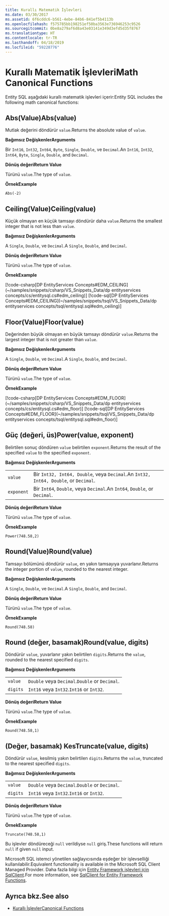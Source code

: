 ```yaml
---
title: Kurallı Matematik İşlevleri
ms.date: 03/30/2017
ms.assetid: 6f6cddc6-b561-4ebe-84b6-841ef5b4113b
ms.openlocfilehash: f575785bb198251ef50ba3563e736946253c9526
ms.sourcegitcommit: 0be8a279af6d8a43e03141e349d3efd5d35f8767
ms.translationtype: HT
ms.contentlocale: tr-TR
ms.lasthandoff: 04/18/2019
ms.locfileid: "59228776"
---
```

# <a name="math-canonical-functions"></a><span data-ttu-id="83921-102">Kurallı Matematik İşlevleri</span><span class="sxs-lookup"><span data-stu-id="83921-102">Math Canonical Functions</span></span>

<span data-ttu-id="83921-103">Entity SQL aşağıdaki kurallı matematik işlevleri içerir:</span><span class="sxs-lookup"><span data-stu-id="83921-103">Entity SQL includes the following math canonical functions:</span></span>
  
## <a name="absvalue"></a><span data-ttu-id="83921-104">Abs(Value)</span><span class="sxs-lookup"><span data-stu-id="83921-104">Abs(value)</span></span>

<span data-ttu-id="83921-105">Mutlak değerini döndürür `value`.</span><span class="sxs-lookup"><span data-stu-id="83921-105">Returns the absolute value of `value`.</span></span>

<span data-ttu-id="83921-106">**Bağımsız Değişkenler**</span><span class="sxs-lookup"><span data-stu-id="83921-106">**Arguments**</span></span>

<span data-ttu-id="83921-107">Bir `Int16`, `Int32`, `Int64`, `Byte`, `Single`, `Double`, ve `Decimal`.</span><span class="sxs-lookup"><span data-stu-id="83921-107">An `Int16`, `Int32`, `Int64`, `Byte`, `Single`, `Double`, and `Decimal`.</span></span>

<span data-ttu-id="83921-108">**Dönüş değeri**</span><span class="sxs-lookup"><span data-stu-id="83921-108">**Return Value**</span></span>

<span data-ttu-id="83921-109">Türünü `value`.</span><span class="sxs-lookup"><span data-stu-id="83921-109">The type of `value`.</span></span>

<span data-ttu-id="83921-110">**Örnek**</span><span class="sxs-lookup"><span data-stu-id="83921-110">**Example**</span></span>

`Abs(-2)`

## <a name="ceilingvalue"></a><span data-ttu-id="83921-111">Ceiling(Value)</span><span class="sxs-lookup"><span data-stu-id="83921-111">Ceiling(value)</span></span>

<span data-ttu-id="83921-112">Küçük olmayan en küçük tamsayı döndürür daha `value`.</span><span class="sxs-lookup"><span data-stu-id="83921-112">Returns the smallest integer that is not less than `value`.</span></span>

<span data-ttu-id="83921-113">**Bağımsız Değişkenler**</span><span class="sxs-lookup"><span data-stu-id="83921-113">**Arguments**</span></span>

<span data-ttu-id="83921-114">A `Single`, `Double`, ve `Decimal`.</span><span class="sxs-lookup"><span data-stu-id="83921-114">A `Single`, `Double`, and `Decimal`.</span></span>

<span data-ttu-id="83921-115">**Dönüş değeri**</span><span class="sxs-lookup"><span data-stu-id="83921-115">**Return Value**</span></span>

<span data-ttu-id="83921-116">Türünü `value`.</span><span class="sxs-lookup"><span data-stu-id="83921-116">The type of `value`.</span></span>

<span data-ttu-id="83921-117">**Örnek**</span><span class="sxs-lookup"><span data-stu-id="83921-117">**Example**</span></span>

[!code-csharp[DP EntityServices Concepts#EDM_CEILING](~/samples/snippets/csharp/VS_Snippets_Data/dp entityservices concepts/cs/entitysql.cs#edm_ceiling)]
[!code-sql[DP EntityServices Concepts#EDM_CEILING](~/samples/snippets/tsql/VS_Snippets_Data/dp entityservices concepts/tsql/entitysql.sql#edm_ceiling)]

## <a name="floorvalue"></a><span data-ttu-id="83921-118">Floor(Value)</span><span class="sxs-lookup"><span data-stu-id="83921-118">Floor(value)</span></span>

<span data-ttu-id="83921-119">Değerinden büyük olmayan en büyük tamsayı döndürür `value`.</span><span class="sxs-lookup"><span data-stu-id="83921-119">Returns the largest integer that is not greater than `value`.</span></span>

<span data-ttu-id="83921-120">**Bağımsız Değişkenler**</span><span class="sxs-lookup"><span data-stu-id="83921-120">**Arguments**</span></span>

<span data-ttu-id="83921-121">A `Single`, `Double`, ve `Decimal`.</span><span class="sxs-lookup"><span data-stu-id="83921-121">A `Single`, `Double`, and `Decimal`.</span></span>

<span data-ttu-id="83921-122">**Dönüş değeri**</span><span class="sxs-lookup"><span data-stu-id="83921-122">**Return Value**</span></span>

<span data-ttu-id="83921-123">Türünü `value`.</span><span class="sxs-lookup"><span data-stu-id="83921-123">The type of `value`.</span></span>

<span data-ttu-id="83921-124">**Örnek**</span><span class="sxs-lookup"><span data-stu-id="83921-124">**Example**</span></span>

[!code-csharp[DP EntityServices Concepts#EDM_FLOOR](~/samples/snippets/csharp/VS_Snippets_Data/dp entityservices concepts/cs/entitysql.cs#edm_floor)]
[!code-sql[DP EntityServices Concepts#EDM_FLOOR](~/samples/snippets/tsql/VS_Snippets_Data/dp entityservices concepts/tsql/entitysql.sql#edm_floor)]

## <a name="powervalue-exponent"></a><span data-ttu-id="83921-125">Güç (değeri, üs)</span><span class="sxs-lookup"><span data-stu-id="83921-125">Power(value, exponent)</span></span>

<span data-ttu-id="83921-126">Belirtilen sonuç döndüren `value` belirtilen `exponent`.</span><span class="sxs-lookup"><span data-stu-id="83921-126">Returns the result of the specified `value` to the specified `exponent`.</span></span>

<span data-ttu-id="83921-127">**Bağımsız Değişkenler**</span><span class="sxs-lookup"><span data-stu-id="83921-127">**Arguments**</span></span>

|  |  |
|--|--|
|`value` | <span data-ttu-id="83921-128">Bir `Int32, Int64, Double`, veya `Decimal`.</span><span class="sxs-lookup"><span data-stu-id="83921-128">An `Int32, Int64, Double`, or `Decimal`.</span></span> |
|`exponent` | <span data-ttu-id="83921-129">Bir `Int64`, `Double`, veya `Decimal`.</span><span class="sxs-lookup"><span data-stu-id="83921-129">An `Int64`, `Double`, or `Decimal`.</span></span> |

<span data-ttu-id="83921-130">**Dönüş değeri**</span><span class="sxs-lookup"><span data-stu-id="83921-130">**Return Value**</span></span>

<span data-ttu-id="83921-131">Türünü `value`.</span><span class="sxs-lookup"><span data-stu-id="83921-131">The type of `value`.</span></span>

<span data-ttu-id="83921-132">**Örnek**</span><span class="sxs-lookup"><span data-stu-id="83921-132">**Example**</span></span>

`Power(748.58,2)`

## <a name="roundvalue"></a><span data-ttu-id="83921-133">Round(Value)</span><span class="sxs-lookup"><span data-stu-id="83921-133">Round(value)</span></span>

<span data-ttu-id="83921-134">Tamsayı bölümünü döndürür `value`, en yakın tamsayıya yuvarlanır.</span><span class="sxs-lookup"><span data-stu-id="83921-134">Returns the integer portion of `value`, rounded to the nearest integer.</span></span>

<span data-ttu-id="83921-135">**Bağımsız Değişkenler**</span><span class="sxs-lookup"><span data-stu-id="83921-135">**Arguments**</span></span>

<span data-ttu-id="83921-136">A `Single`, `Double`, ve `Decimal`.</span><span class="sxs-lookup"><span data-stu-id="83921-136">A `Single`, `Double`, and `Decimal`.</span></span>

<span data-ttu-id="83921-137">**Dönüş değeri**</span><span class="sxs-lookup"><span data-stu-id="83921-137">**Return Value**</span></span>

<span data-ttu-id="83921-138">Türünü `value`.</span><span class="sxs-lookup"><span data-stu-id="83921-138">The type of `value`.</span></span>

<span data-ttu-id="83921-139">**Örnek**</span><span class="sxs-lookup"><span data-stu-id="83921-139">**Example**</span></span>

`Round(748.58)`

## <a name="roundvalue-digits"></a><span data-ttu-id="83921-140">Round (değer, basamak)</span><span class="sxs-lookup"><span data-stu-id="83921-140">Round(value, digits)</span></span>

<span data-ttu-id="83921-141">Döndürür `value`, yuvarlanır yakın belirtilen `digits`.</span><span class="sxs-lookup"><span data-stu-id="83921-141">Returns the `value`, rounded to the nearest specified `digits`.</span></span>

<span data-ttu-id="83921-142">**Bağımsız Değişkenler**</span><span class="sxs-lookup"><span data-stu-id="83921-142">**Arguments**</span></span>

|  |  |
|--|--|
|`value`|<span data-ttu-id="83921-143">`Double` veya `Decimal`.</span><span class="sxs-lookup"><span data-stu-id="83921-143">`Double` or `Decimal`.</span></span>|
|`digits`|<span data-ttu-id="83921-144">`Int16` veya `Int32`.</span><span class="sxs-lookup"><span data-stu-id="83921-144">`Int16` or `Int32`.</span></span>|

<span data-ttu-id="83921-145">**Dönüş değeri**</span><span class="sxs-lookup"><span data-stu-id="83921-145">**Return Value**</span></span>

<span data-ttu-id="83921-146">Türünü `value`.</span><span class="sxs-lookup"><span data-stu-id="83921-146">The type of `value`.</span></span>

<span data-ttu-id="83921-147">**Örnek**</span><span class="sxs-lookup"><span data-stu-id="83921-147">**Example**</span></span>

`Round(748.58,1)`

## <a name="truncatevalue-digits"></a><span data-ttu-id="83921-148">(Değer, basamak) Kes</span><span class="sxs-lookup"><span data-stu-id="83921-148">Truncate(value, digits)</span></span>

<span data-ttu-id="83921-149">Döndürür `value`, kesilmiş yakın belirtilen `digits`.</span><span class="sxs-lookup"><span data-stu-id="83921-149">Returns the `value`, truncated to the nearest specified `digits`.</span></span>

<span data-ttu-id="83921-150">**Bağımsız Değişkenler**</span><span class="sxs-lookup"><span data-stu-id="83921-150">**Arguments**</span></span>

|  |  |
|--|--|
|`value`|<span data-ttu-id="83921-151">`Double` veya `Decimal`.</span><span class="sxs-lookup"><span data-stu-id="83921-151">`Double` or `Decimal`.</span></span>|
|`digits`|<span data-ttu-id="83921-152">`Int16` veya `Int32`.</span><span class="sxs-lookup"><span data-stu-id="83921-152">`Int16` or `Int32`.</span></span>|

<span data-ttu-id="83921-153">**Dönüş değeri**</span><span class="sxs-lookup"><span data-stu-id="83921-153">**Return Value**</span></span>

<span data-ttu-id="83921-154">Türünü `value`.</span><span class="sxs-lookup"><span data-stu-id="83921-154">The type of `value`.</span></span>

<span data-ttu-id="83921-155">**Örnek**</span><span class="sxs-lookup"><span data-stu-id="83921-155">**Example**</span></span>

`Truncate(748.58,1)`  
  
 <span data-ttu-id="83921-156">Bu işlevler döndüreceği `null` verildiyse `null` giriş.</span><span class="sxs-lookup"><span data-stu-id="83921-156">These functions will return `null` if given `null` input.</span></span>  
  
 <span data-ttu-id="83921-157">Microsoft SQL istemci yönetilen sağlayıcısında eşdeğer bir işlevselliği kullanılabilir.</span><span class="sxs-lookup"><span data-stu-id="83921-157">Equivalent functionality is available in the Microsoft SQL Client Managed Provider.</span></span> <span data-ttu-id="83921-158">Daha fazla bilgi için [Entity Framework işlevleri için SqlClient](../../../../../../docs/framework/data/adonet/ef/sqlclient-for-ef-functions.md).</span><span class="sxs-lookup"><span data-stu-id="83921-158">For more information, see [SqlClient for Entity Framework Functions](../../../../../../docs/framework/data/adonet/ef/sqlclient-for-ef-functions.md).</span></span>  
  
## <a name="see-also"></a><span data-ttu-id="83921-159">Ayrıca bkz.</span><span class="sxs-lookup"><span data-stu-id="83921-159">See also</span></span>

- [<span data-ttu-id="83921-160">Kurallı İşlevler</span><span class="sxs-lookup"><span data-stu-id="83921-160">Canonical Functions</span></span>](../../../../../../docs/framework/data/adonet/ef/language-reference/canonical-functions.md)
